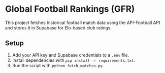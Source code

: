 # Global Football Rankings (GFR)

This project fetches historical football match data using the API-Football API and stores it in Supabase for Elo-based club ratings.

## Setup

1. Add your API key and Supabase credentials to a `.env` file.
2. Install dependencies with `pip install -r requirements.txt`.
3. Run the script with `python fetch_matches.py`.
